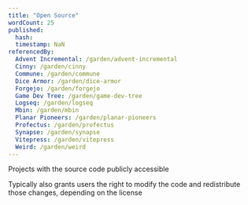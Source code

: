 ```yaml
---
title: "Open Source"
wordCount: 25
published:
  hash: 
  timestamp: NaN
referencedBy:
  Advent Incremental: /garden/advent-incremental
  Cinny: /garden/cinny
  Commune: /garden/commune
  Dice Armor: /garden/dice-armor
  Forgejo: /garden/forgejo
  Game Dev Tree: /garden/game-dev-tree
  Logseq: /garden/logseq
  Mbin: /garden/mbin
  Planar Pioneers: /garden/planar-pioneers
  Profectus: /garden/profectus
  Synapse: /garden/synapse
  Vitepress: /garden/vitepress
  Weird: /garden/weird
---
```


Projects with the source code publicly accessible

Typically also grants users the right to modify the code and redistribute those changes, depending on the license